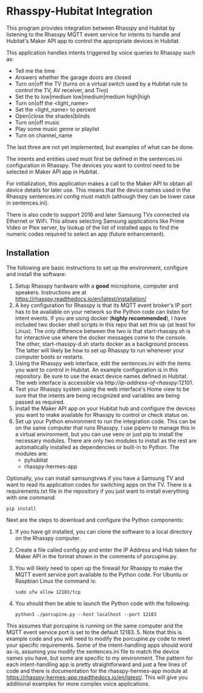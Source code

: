 # Rhasspy-Hubitat Integration

This program provides integration between Rhasspy and Hubitat by listening to the Rhasspy MQTT event service for intents to handle and Hubitat's Maker API app to control the appropriate devices in Hubitat.

This application handles intents triggered by voice queries to Rhasspy such as:

* Tell me the time
* Answers whether the garage doors are closed
* Turn on|off the TV (turns on a virtual switch used by a Hubitat rule to control the TV, AV receiver, and Tivo)
* Set the <fan name> to low|medium low|medium|medium high|high
* Turn on|off the <light_name>
* Set the <light_name> to <number> percent
* Open|close the shades|blinds
* Turn on|off music
* Play some music genre or playlist
* Turn on channel_name
    
The last three are not yet implemented, but examples of what can be done.

The intents and entities used must first be defined in the sentences.ini configuration in Rhasspy.
The devices you want to control need to be selected in Maker API app in Hubitat.

For initialization, this application makes a call to the Maker API to obtain all device details for later use. This means that the device names used in the Rhasspy sentences.ini config must match (although they can be lower case in sentences.ini).

There is also code to support 2016 and later Samsung TVs connected via Ethernet or WiFi. This allows selecting Samsung applications like Prime Video or Plex server, by lookup of the list of installed apps to find the numeric codes required to select an app (future enhancement).

## Installation

The following are basic instructions to set up the environment, configure and install the software:
1. Setup Rhasspy hardware with a **good** microphone, computer and speakers. Instructions are at https://rhasspy.readthedocs.io/en/latest/installation/
2. A key configuration for Rhasspy is that its MQTT event broker's IP port has to be available on your network so the Python code can listen for intent events. If you are using docker (**highly recommended**), I have included two docker shell scripts in this repo that set this up (at least for Linux). The only difference between the two is that start-rhasspy.sh is for interactive use where the docker messages come to the console. The other, start-rhasspy-d.sh starts docker as a background process. The latter will likely be how to set up Rhasspy to run whenever your computer boots or restarts.
3. Using the Rhasspy web interface, edit the sentences.ini with the items you want to control in Hubitat. An example configuration is in this repository. Be sure to use the exact device names defined in Hubitat. The web interface is accessible via http://*ip-address-of-rhasspy*:12101.
4. Test your Rhasspy system using the web interface's Home view to be sure that the intents are being recognized and variables are being passed as required.
5. Install the Maker API app on your Hubitat hub and configure the devices you want to make available for Rhasspy to control or check status on.
4. Set up your Python environment to run the integration code. This can be on the same computer that runs Rhasspy. I use pipenv to manage this in a virtual environment, but you can use venv or just pip to install the necessary modules. There are only two modules to install as the rest are automatically installed as dependencies or built-in to Python. The modules are:
    * pyhubitat
    * rhasspy-hermes-app

Optionally, you can install samsungtvws if you have a Samsung TV and want to read its application codes for switching apps on the TV. There is a requirements.txt file in the repository if you just want to install everything with one command:
    
    pip install

Next are the steps to download and configure the Python components:
    
1. If you have git installed, you can clone the software to a local directory on the Rhasspy computer.
2. Create a file called config.py and enter the IP Address and Hub token for Maker API in the format shown in the comments of porcupine.py.
3. You will likely need to open up the firewall for Rhasspy to make the MQTT event service port available to the Python code. For Ubuntu or Raspbian Linux the command is:
    
    `sudo ufw allow 12183/tcp`
    
4. You should then be able to launch the Python code with the following:
    
    `python3 ./porcupine.py --host localhost --port 12183`
    
  This assumes that porcupine is running on the same computer and the MQTT event service port is set to the default 12183.
5. Note that this is example code and you will need to modify the porcupine.py code to meet your specific requirements. Some of the intent-handling apps should word as-is, assuming you modify the sentences.ini file to match the device names you have, but some are specific to my environment. The pattern for each intent-handling app is pretty straightforward and just a few lines of code and there is documentation for the rhasspy-hermes-app module at https://rhasspy-hermes-app.readthedocs.io/en/latest/. This will give you additional examples for more complex voice applications.

    

    

    


    
